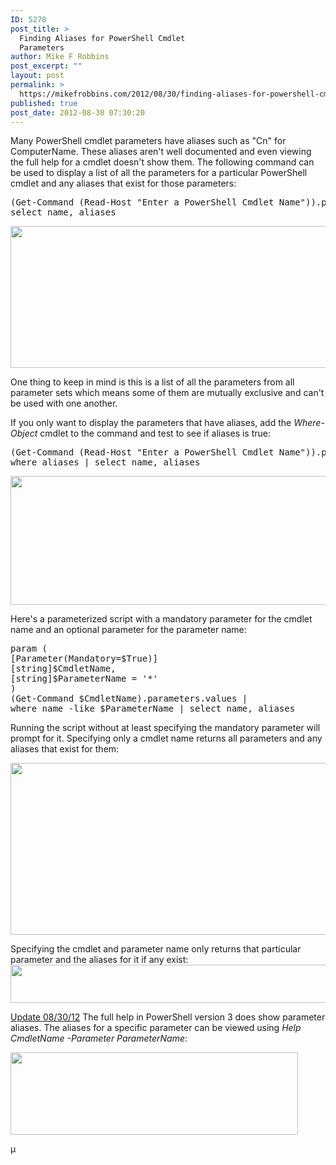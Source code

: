 ```yaml
---
ID: 5278
post_title: >
  Finding Aliases for PowerShell Cmdlet
  Parameters
author: Mike F Robbins
post_excerpt: ""
layout: post
permalink: >
  https://mikefrobbins.com/2012/08/30/finding-aliases-for-powershell-cmdlet-parameters/
published: true
post_date: 2012-08-30 07:30:20
---
```

Many PowerShell cmdlet parameters have aliases such as "Cn" for ComputerName. These aliases aren't well documented and even viewing the full help for a cmdlet doesn't show them. The following command can be used to display a list of all the parameters for a particular PowerShell cmdlet and any aliases that exist for those parameters:
<pre class="lang:ps decode:true">(Get-Command (Read-Host "Enter a PowerShell Cmdlet Name")).parameters.values |
select name, aliases</pre>
<a href="http://mikefrobbins.com/wp-content/uploads/2012/08/parameter-aliases1.jpg"><img class="alignnone size-full wp-image-5279" title="parameter-aliases1" alt="" src="http://mikefrobbins.com/wp-content/uploads/2012/08/parameter-aliases1.jpg" width="640" height="227" /></a>

One thing to keep in mind is this is a list of all the parameters from all parameter sets which means some of them are mutually exclusive and can't be used with one another.

If you only want to display the parameters that have aliases, add the <em>Where-Object</em> cmdlet to the command and test to see if aliases is true:
<pre class="lang:ps decode:true">(Get-Command (Read-Host "Enter a PowerShell Cmdlet Name")).parameters.values |
where aliases | select name, aliases</pre>
<a href="http://mikefrobbins.com/wp-content/uploads/2012/08/parameter-aliases2.jpg"><img class="alignnone size-full wp-image-5280" title="parameter-aliases2" alt="" src="http://mikefrobbins.com/wp-content/uploads/2012/08/parameter-aliases2.jpg" width="640" height="206" /></a>

Here's a parameterized script with a mandatory parameter for the cmdlet name and an optional parameter for the parameter name:
<pre class="lang:ps decode:true">param (
[Parameter(Mandatory=$True)]
[string]$CmdletName,
[string]$ParameterName = '*'
)
(Get-Command $CmdletName).parameters.values |
where name -like $ParameterName | select name, aliases</pre>
Running the script without at least specifying the mandatory parameter will prompt for it. Specifying only a cmdlet name returns all parameters and any aliases that exist for them:

<a href="http://mikefrobbins.com/wp-content/uploads/2012/08/parameter-aliases3.jpg"><img class="alignnone size-full wp-image-5282" title="parameter-aliases3" alt="" src="http://mikefrobbins.com/wp-content/uploads/2012/08/parameter-aliases3.jpg" width="533" height="275" /></a>

Specifying the cmdlet and parameter name only returns that particular parameter and the aliases for it if any exist:<a href="http://mikefrobbins.com/wp-content/uploads/2012/08/parameter-aliases4.jpg"><img class="alignnone size-full wp-image-5283" title="parameter-aliases4" alt="" src="http://mikefrobbins.com/wp-content/uploads/2012/08/parameter-aliases4.jpg" width="640" height="61" /></a>

<span style="text-decoration: underline;">Update 08/30/12</span>
The full help in PowerShell version 3 does show parameter aliases. The aliases for a specific parameter can be viewed using <em>Help CmdletName -Parameter ParameterName</em>:

<a href="http://mikefrobbins.com/wp-content/uploads/2012/08/parameter-aliases5.jpg"><img class="alignnone size-full wp-image-5291" title="parameter-aliases5" alt="" src="http://mikefrobbins.com/wp-content/uploads/2012/08/parameter-aliases5.jpg" width="460" height="132" /></a>

µ